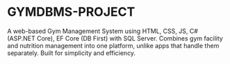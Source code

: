 # GYMDBMS-PROJECT
A web-based Gym Management System using HTML, CSS, JS, C# (ASP.NET Core), EF Core (DB First) with SQL Server. Combines gym facility and nutrition management into one platform, unlike apps that handle them separately. Built for simplicity and efficiency.
